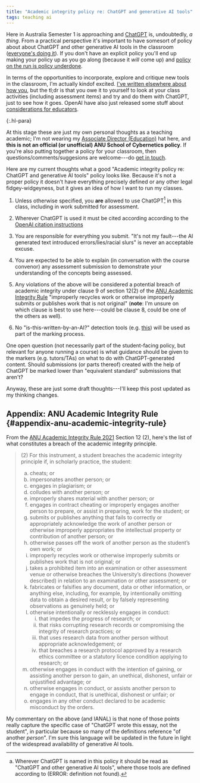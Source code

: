 ```yaml
---
title: "Academic integrity policy re: ChatGPT and generative AI tools"
tags: teaching ai
---
```


Here in Australia Semester 1 is approaching and
[ChatGPT](https://chat.openai.com) is, undoubtedly, _a thing_. From a practical
perspective it's important to have some​ sort of policy about about ChatGPT and
other generative AI tools in the classroom ([everyone's doing
it](https://twitter.com/dbkahn/status/1616494433587040257)). If you don't have
an explicit policy you'll end up making your policy up as you go along (because
it _will_ come up) and [policy on the run is policy
underdone](https://www.youtube.com/watch?v=7XeQin9abx4).

In terms of the opportunities to incorporate, explore and critique new tools in
the classroom, I'm actually kindof excited. [I've written elsewhere about how
you](https://www.timeshighereducation.com/campus/so-you-want-use-chatgpt-classroom-semester),
but the tl;dr is that you owe it to yourself to look at your class activities
(including assessment items) and try and do them with ChatGPT, just to see how
it goes. OpenAI have also just released some stuff about [considerations for
educators](https://platform.openai.com/docs/chatgpt-education).

{:.hl-para}

At this stage these are just my own personal thoughts as a teaching academic;
I'm not wearing my [Associate Director
(Education)](https://cybernetics.anu.edu.au/people/ben-swift/) hat here, and
**this is not an official (or unofficial) ANU School of Cybernetics policy**. If
you're also putting together a policy for your classroom, then
questions/comments/suggesions are welcome---do [get in
touch](mailto:ben.swift@anu.edu.au).

Here are my current thoughts what a good "Academic integrity policy re: ChatGPT
and generative AI tools" policy looks like. Because it's not a proper policy it
doesn't have everything precisely defined or any other legal fidgey-widgeyness,
but it gives an idea of how I want to run my classes.

1. Unless otherwise specified, you **are** allowed to use
   ChatGPT[^other-similar-tools] in this class, including in work submitted for
   assessment.

2. Wherever ChatGPT is used it must be cited according according to the [OpenAI
   citation
   instructions](https://platform.openai.com/docs/chatgpt-education/disclosing-the-use-of-chatgpt)

3. You are responsible for everything you submit. "It's not my fault---the AI
   generated text introduced errors/lies/racial slurs" is never an acceptable
   excuse.

4. You are expected to be able to explain (in conversation with the course
   convenor) any assessment submission to demonstrate your understanding of the
   concepts being assessed.

5. Any violations of the above will be considered a potential breach of academic
   integrity under clause 9 of section 12(2) of the [ANU Academic Integrity
   Rule](#appendix-anu-academic-integrity-rule) "improperly recycles work or
   otherwise improperly submits or publishes work that is not original"
   (**note**: I'm unsure on which clause is best to use here---could be clause
   8, could be one of the others as well).

6. No "is-this-written-by-an-AI?"​ detection tools (e.g.
   [this](https://openai.com/blog/new-ai-classifier-for-indicating-ai-written-text/))
   will be used as part of the marking process.

[^other-similar-tools]:
    Wherever ChatGPT is named in this policy it should be read as "ChatGPT and
    other generative AI tools", where those tools are defined according to
    (ERROR: definition not found).

One open question (not necessarily part of the student-facing policy, but
relevant for anyone running a course) is what guidance should be given to the
markers (e.g. tutors/TAs) on what to do with ChatGPT-generated content. Should
submissions (or parts thereof) created with the help of ChatGPT be marked lower
than "equivalent standard" submissions that aren't?

Anyway, these are just some draft thoughts---I'll keep this post updated as my
thinking changes.

## Appendix: ANU Academic Integrity Rule {#appendix-anu-academic-integrity-rule}

From the [ANU Academic Integrity Rule
2021](https://www.legislation.gov.au/Details/F2021L00997/Html/Text#_Toc73961519)
Section 12 (2), here's the list of what constitutes a breach of the academic
integrity principle.

<style>
#academic-integrity-definitions ol {list-style-type: lower-alpha;}
#academic-integrity-definitions ol ol {list-style-type: lower-roman;}
</style>

<div id="academic-integrity-definitions" markdown="1">

> (2) For this instrument, a student breaches the academic integrity principle if, in scholarly practice, the student:
>  1. cheats; or
>  2. impersonates another person; or
>  3. engages in plagiarism; or
>  4. colludes with another person; or
>  5. improperly shares material with another person; or
>  6. engages in contract cheating or improperly engages another person to prepare, or assist in preparing, work for the student; or
>  7. submits or publishes anything that fails to correctly or appropriately acknowledge the work of another person or otherwise improperly appropriates the intellectual property or contribution of another person; or
>  8. otherwise passes off the work of another person as the student’s own work; or
>  9. improperly recycles work or otherwise improperly submits or publishes work that is not original; or
> 10. takes a prohibited item into an examination or other assessment venue or otherwise breaches the University’s directions (however described) in relation to an examination or other assessment; or
> 11. fabricates or falsifies any document, data or other information, or anything else, including, for example, by intentionally omitting data to obtain a desired result, or by falsely representing observations as genuinely held; or
> 12. otherwise intentionally or recklessly engages in conduct:
>     1. that impedes the progress of research; or
>     2. that risks corrupting research records or compromising the integrity of research practices; or
>     3. that uses research data from another person without appropriate acknowledgement; or
>     4. that breaches a research protocol approved by a research ethics committee or a statutory licence condition applying to research; or
> 17. otherwise engages in conduct with the intention of gaining, or assisting another person to gain, an unethical, dishonest, unfair or unjustified advantage; or
> 18. otherwise engages in conduct, or assists another person to engage in conduct, that is unethical, dishonest or unfair; or
> 19. engages in any other conduct declared to be academic misconduct by the orders.

My commentary on the above (and IANAL) is that none of those points really
capture the specific case of "ChatGPT wrote this essay, not the student", in
particular because so many of the definitions reference "of another _person_".
I'm sure this language will be updated in the future in light of the widespread
availability of generative AI tools.
